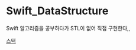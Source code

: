 # Swift_DataStructure
Swift 알고리즘을 공부하다가 STL이 없어 직접 구현한다,,

[스택](https://github.com/yurrrri/Swift_DataStructure/blob/main/stack.swift)

